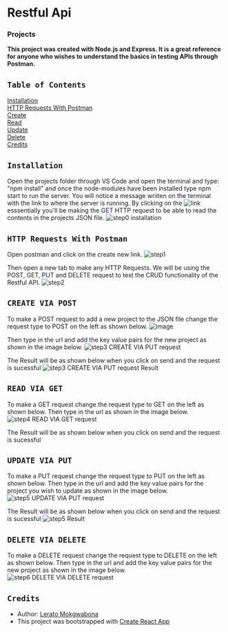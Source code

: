 # Restful Api
### Projects

**This project was created with Node.js and Express. It is a great reference for anyone who wishes to understand the basics in testing APIs through Postman.**

## `Table of Contents`  

[Installation](#installation)  
[HTTP Requests With Postman](#crud)  
[Create](#create)  
[Read](#read)  
[Update](#update)  
[Delete](#delete)  
[Credits](#credits)  

<a name="installation"/>  

## `Installation`

Open the projects folder through VS Code and open the terminal and type: "npm install" and once the node-modules have been installed type npm start to run the server.
You will notice a message wriiten on the terminal with the link to where the server is running. By clicking on the ![link](http://localhost:8080/api) esssentially you'll be making the GET HTTP request to be able to read the contents in the projects JSON file.
![step0 installation](https://user-images.githubusercontent.com/79574031/115109038-d9427a00-9f73-11eb-9cc5-49ec7a5aeacc.PNG)


<a name="crud"/>

## `HTTP Requests With Postman`

Open postman and click on the create new link.
![step1](https://user-images.githubusercontent.com/79574031/115109269-00e61200-9f75-11eb-849d-c76ea772c594.PNG)


Then open a new tab to make any HTTP Requests. We will be using the POST, GET, PUT and DELETE request to test the CRUD functionality of the Restful API.
![step2](https://user-images.githubusercontent.com/79574031/115109273-080d2000-9f75-11eb-9010-6f4bfc2e7fe0.PNG)


<a name="create"/>

## `CREATE VIA POST`

To make a POST request to add a new project to the JSON file change the request type to POST on the left as shown below.
![image](https://user-images.githubusercontent.com/79574031/115109546-a8b00f80-9f76-11eb-8ad6-8fe2b8ef862e.png)

Then type in the url and add the key value pairs for the new project as shown in the image below.
![step3 CREATE VIA PUT request](https://user-images.githubusercontent.com/79574031/115109580-f3318c00-9f76-11eb-802c-a8c60a75ab40.PNG)

The Result will be as shown below when you click on send and the request is sucessful
![step3 CREATE VIA PUT request Result](https://user-images.githubusercontent.com/79574031/115109607-13f9e180-9f77-11eb-82d4-41cae03fed78.PNG)



<a name="read"/>

## `READ VIA GET`

To make a GET request change the request type to GET on the left as shown below. Then type in the url as shown in the image below.
![step4 READ VIA GET request](https://user-images.githubusercontent.com/79574031/115109700-b023e880-9f77-11eb-8acb-4bbb9e674bbb.PNG)


The Result will be as shown below when you click on send and the request is sucessful


<a name="update"/>

## `UPDATE VIA PUT`

To make a PUT request change the request type to PUT on the left as shown below. Then type in the url and add the key value pairs for the project you wish to update as shown in the image below.
![step5 UPDATE VIA PUT request](https://user-images.githubusercontent.com/79574031/115109704-b6b26000-9f77-11eb-995b-f702d9c048c1.PNG)



The Result will be as shown below when you click on send and the request is sucessful
![step5 Result](https://user-images.githubusercontent.com/79574031/115109711-bf0a9b00-9f77-11eb-8477-acd1c94d27d5.PNG)

<a name="delete"/>

## `DELETE VIA DELETE`

To make a DELETE request change the request type to DELETE on the left as shown below. Then type in the url and add the key value pairs for the new project as shown in the image below. 
![step6 DELETE VIA DELETE request](https://user-images.githubusercontent.com/79574031/115109719-c5007c00-9f77-11eb-88e8-972b08832229.PNG)


<a name="credits"/>

## `Credits`

 * Author: [Lerato Mokgwabona](https://github.com/Lerato029)
 * This project was bootstrapped with [Create React App](https://github.com/facebook/create-react-app)





